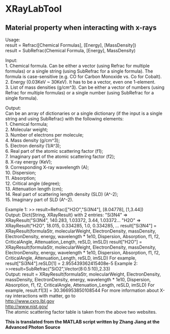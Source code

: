 # XRayLabTool

## Material property when interacting with x-rays

Usage:  
    result = Refrac([Chemical Formulas], [Energy], [MassDensity])  
    result = SubRefrac(Chemical Formula, [Energy], MassDensity)  

Input:  
    1. Chemical formula. Can be either a vector (using Refrac for multiple formulas) or a single string (using SubRefrac for a single formula). The formula is case-sensitive (e.g. CO for Carbon Monoxide vs. Co for Cobalt).  
    2. Energy (0.03KeV ~ 30KeV). It has to be a vector, even one 1-element.  
    3. List of mass densities (g/cm^3). Can be either a vector of numbers (using Refrac for multiple formulas) or a single number (using SubRefrac for a single formula).  

Output:  
    Can be an array of dictionaries or a single dictionary (if the input is a single string and using SubRefrac) with the following elements:  
        1. Chemical formula;  
        2. Molecular weight;  
        3. Number of electrons per molecule;  
        4. Mass density (g/cm^3);  
        5. Electron density (1/A^3);  
        6. Real part of the atomic scattering factor (f1);  
        7. Imaginary part of the atomic scattering factor (f2);  
        8. X-ray energy (KeV);  
        9. Corresponding X-ray wavelength (A);  
        10. Dispersion;  
        11. Absorption;  
        12. Critical angle (degree);  
        13. Attenuation length (cm);  
        14. Real part of scattering length density (SLD) (A^-2);  
        15. Imaginary part of SLD (A^-2).  

Example 1: >> result=Refrac(["H2O","Si3N4"], [8.04778], [1,3.44])  
            Output: Dict{String, XRayResult} with 2 entries:
                          "Si3N4" => XRayResult("Si3N4", 140.283, 1.03372, 3.44, 1.03372…
                          "H2O"   => XRayResult("H2O", 18.015, 0.334285, 1.0, 0.334285, …
                result["Si3N4"] = XRayResult(formulaStr, molecularWeight, ElectronDensity, massDensity,
                                    ElectronDensity, energy, wavelength * 1e10, Dispersion, Absorption,
                                    f1, f2, CriticalAngle, Attenuation_Length, reSLD, imSLD)
                result["H2O"] = XRayResult(formulaStr, molecularWeight, ElectronDensity, massDensity,
                                    ElectronDensity, energy, wavelength * 1e10, Dispersion, Absorption,
                                    f1, f2, CriticalAngle, Attenuation_Length, reSLD, imSLD)
                For example,    result["Si3N4"].reSLD[1] = 2.955439362415408e-5
Example 2: >>result=SubRefrac("SiO2",Vector(8:0.5:10),2.33)  
            Output: result = XRayResult(formulaStr, molecularWeight, ElectronDensity, massDensity,
                                ElectronDensity, energy, wavelength * 1e10, Dispersion, Absorption,
                                f1, f2, CriticalAngle, Attenuation_Length, reSLD, imSLD)
            For example,    result.f1[3] = 30.366953850108544
For more information about X-ray interactions with matter, go to  
        <http://www.cxro.lbl.gov>  
        <http://www.nist.gov/>  
The atomic scattering factor table is taken from the above two websites.

**This is translated from the MATLAB script written by Zhang Jiang at the Advanced Photon Source**
